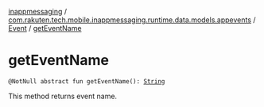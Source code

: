 [inappmessaging](../../index.md) / [com.rakuten.tech.mobile.inappmessaging.runtime.data.models.appevents](../index.md) / [Event](index.md) / [getEventName](./get-event-name.md)

# getEventName

`@NotNull abstract fun getEventName(): `[`String`](https://kotlinlang.org/api/latest/jvm/stdlib/kotlin/-string/index.html)

This method returns event name.

